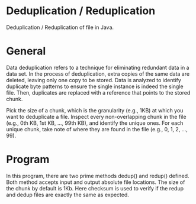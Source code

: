 # Deduplication / Reduplication
Deduplication / Reduplication of file in Java.

# General
Data deduplication refers to a technique for eliminating redundant data in a data set. In the process of deduplication, extra copies of the same data are deleted, leaving only one copy to be stored. Data is analyzed to identify duplicate byte patterns to ensure the single instance is indeed the single file. Then, duplicates are replaced with a reference that points to the stored chunk.

Pick the size of a chunk, which is the granularity (e.g., 1KB) at which you want to deduplicate a file. Inspect every non-overlapping chunk in the file (e.g., 0th KB, 1st KB, ..., 99th KB), and identify the unique ones. For each unique chunk, take note of where they are found in the file (e.g., 0, 1, 2, ..., 99).

# Program
In this program, there are two prime methods dedup() and redup() defined. Both method accepts input and output absolute file locations. The size of the chunk by default is 1Kb. Here checksum is used to verify if the redup and dedup files are exactly the same as expected. 
